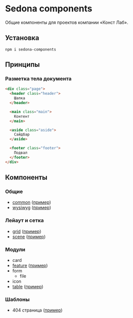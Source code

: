 # Sedona components

Общие компоненты для проектов компании «Конст Лаб».

## Установка

```
npm i sedona-components
```

## Принципы

### Разметка тела документа

```html
<div class="page">
  <header class="header">
    Шапка
  </header>

  <main class="main">
    Контент
  </main>

  <aside class="aside">
    Сайдбар
  </aside>

  <footer class="footer">
    Подвал
  </footer>
</div>
```

## Компоненты

### Общие

* [common](https://github.com/constlab/sedona-components/tree/master/src/common) ([пример](http://components.constlab.ru/common.html))
* [wysiwyg](https://github.com/constlab/sedona-components/tree/master/src/wysiwyg) ([пример](http://components.constlab.ru/wysiwyg.html))

### Лейаут и сетка

* [grid](https://github.com/constlab/sedona-components/tree/master/src/grid) ([пример](http://components.constlab.ru/grid.html))
* [scene](https://github.com/constlab/sedona-components/tree/master/src/scene) ([пример](http://components.constlab.ru/scene.html))

### Модули

* card
* [feature](https://github.com/constlab/sedona-components/tree/master/src/feature) ([пример](http://components.constlab.ru/feature.html))
* form
  * file
* icon
* [table](https://github.com/constlab/sedona-components/tree/master/src/table) ([пример](http://components.constlab.ru/table.html))

### Шаблоны

* 404 страница ([пример](http://components.constlab.ru/404.html))

